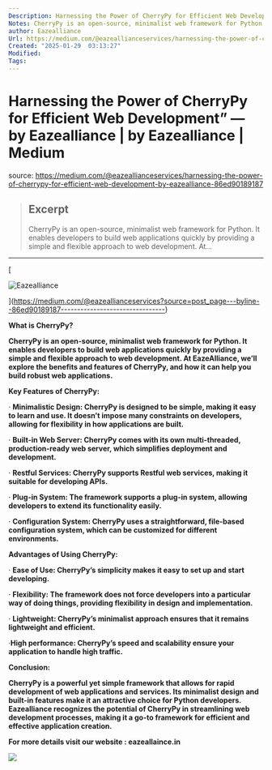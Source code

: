 ```yaml
---
Description: Harnessing the Power of CherryPy for Efficient Web Development” — by Eazealliance | by Eazealliance | Medium
Notes: CherryPy is an open-source, minimalist web framework for Python. It enables developers to build web applications quickly by providing a simple and flexible approach to web development. At…
author: Eazealliance
Url: https://medium.com/@eazeallianceservices/harnessing-the-power-of-cherrypy-for-efficient-web-development-by-eazealliance-86ed90189187
Created: "2025-01-29  03:13:27"
Modified: 
Tags:
---
```


# Harnessing the Power of CherryPy for Efficient Web Development” — by Eazealliance | by Eazealliance | Medium

source: https://medium.com/@eazeallianceservices/harnessing-the-power-of-cherrypy-for-efficient-web-development-by-eazealliance-86ed90189187

> ## Excerpt
> CherryPy is an open-source, minimalist web framework for Python. It enables developers to build web applications quickly by providing a simple and flexible approach to web development. At…

---
[

![Eazealliance](https://miro.medium.com/v2/resize:fill:88:88/1*lDwW1a-yVMuBCW2de6He0A.png)



](https://medium.com/@eazeallianceservices?source=post_page---byline--86ed90189187--------------------------------)

**What is CherryPy?**

**CherryPy is an open-source, minimalist web framework for Python. It enables developers to build web applications quickly by providing a simple and flexible approach to web development. At EazeAlliance, we’ll explore the benefits and features of CherryPy, and how it can help you build robust web applications.**

**Key Features of CherryPy:**

· **Minimalistic Design: CherryPy is designed to be simple, making it easy to learn and use. It doesn’t impose many constraints on developers, allowing for flexibility in how applications are built.**

· **Built-in Web Server: CherryPy comes with its own multi-threaded, production-ready web server, which simplifies deployment and development.**

· **Restful Services: CherryPy supports Restful web services, making it suitable for developing APIs.**

· **Plug-in System: The framework supports a plug-in system, allowing developers to extend its functionality easily.**

· **Configuration System: CherryPy uses a straightforward, file-based configuration system, which can be customized for different environments.**

**Advantages of Using CherryPy:**

· **Ease of Use: CherryPy’s simplicity makes it easy to set up and start developing.**

· **Flexibility: The framework does not force developers into a particular way of doing things, providing flexibility in design and implementation.**

· **Lightweight: CherryPy’s minimalist approach ensures that it remains lightweight and efficient.**

·**High performance: CherryPy’s speed and scalability ensure your application to handle high traffic.**

**Conclusion:**

**CherryPy is a powerful yet simple framework that allows for rapid development of web applications and services. Its minimalist design and built-in features make it an attractive choice for Python developers. Eazealliance recognizes the potential of CherryPy in streamlining web development processes, making it a go-to framework for efficient and effective application creation.**

**For more details visit our website : eazeallaince.in**

![](https://miro.medium.com/v2/resize:fit:1313/1*vkdbV8u1NZwohxaTU1TY3A.jpeg)
